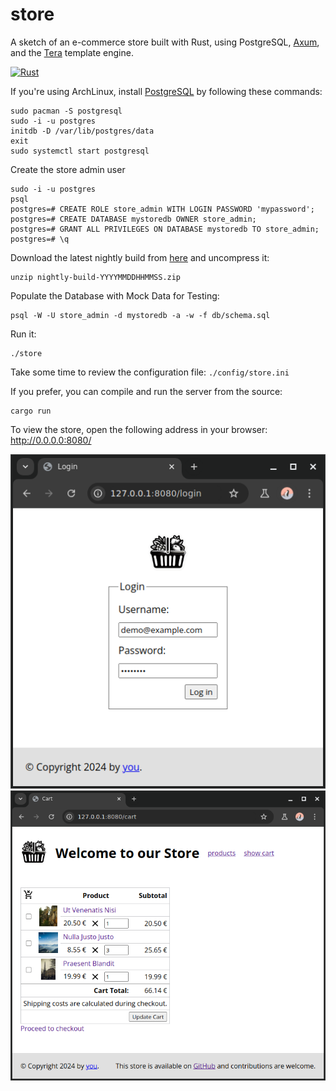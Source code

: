 # store
A sketch of an e-commerce store built with Rust, using PostgreSQL, [Axum](https://github.com/tokio-rs/axum), and the [Tera](https://keats.github.io/tera/) template engine.

[![Rust](https://github.com/mrhdias/store/actions/workflows/rust.yml/badge.svg)](https://github.com/mrhdias/store/actions/workflows/rust.yml)

If you're using ArchLinux, install [PostgreSQL](https://wiki.archlinux.org/title/PostgreSQL) by following these commands:
```
sudo pacman -S postgresql
sudo -i -u postgres
initdb -D /var/lib/postgres/data
exit
sudo systemctl start postgresql
```
Create the store admin user
```
sudo -i -u postgres
psql
postgres=# CREATE ROLE store_admin WITH LOGIN PASSWORD 'mypassword';
postgres=# CREATE DATABASE mystoredb OWNER store_admin;
postgres=# GRANT ALL PRIVILEGES ON DATABASE mystoredb TO store_admin;
postgres=# \q
```
Download the latest nightly build from [here](https://github.com/mrhdias/store/tags) and uncompress it:
```
unzip nightly-build-YYYYMMDDHHMMSS.zip
```
Populate the Database with Mock Data for Testing:
```
psql -W -U store_admin -d mystoredb -a -w -f db/schema.sql
```
Run it:
```
./store
```
Take some time to review the configuration file: `./config/store.ini`

If you prefer, you can compile and run the server from the source:
```
cargo run
```
To view the store, open the following address in your browser: http://0.0.0.0:8080/

![Login Screenshot](https://raw.githubusercontent.com/mrhdias/store/main/screenshots/login.png)
![Cart Screenshot](https://raw.githubusercontent.com/mrhdias/store/main/screenshots/cart.png)